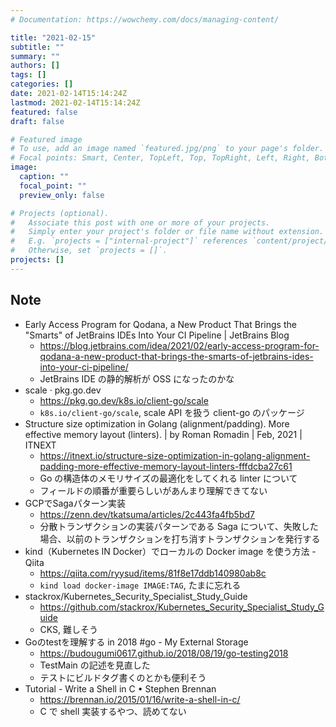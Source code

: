 ```yaml
---
# Documentation: https://wowchemy.com/docs/managing-content/

title: "2021-02-15"
subtitle: ""
summary: ""
authors: []
tags: []
categories: []
date: 2021-02-14T15:14:24Z
lastmod: 2021-02-14T15:14:24Z
featured: false
draft: false

# Featured image
# To use, add an image named `featured.jpg/png` to your page's folder.
# Focal points: Smart, Center, TopLeft, Top, TopRight, Left, Right, BottomLeft, Bottom, BottomRight.
image:
  caption: ""
  focal_point: ""
  preview_only: false

# Projects (optional).
#   Associate this post with one or more of your projects.
#   Simply enter your project's folder or file name without extension.
#   E.g. `projects = ["internal-project"]` references `content/project/deep-learning/index.md`.
#   Otherwise, set `projects = []`.
projects: []
---
```


## Note

* Early Access Program for Qodana, a New Product That Brings the "Smarts" of JetBrains IDEs Into Your CI Pipeline | JetBrains Blog
  * https://blog.jetbrains.com/idea/2021/02/early-access-program-for-qodana-a-new-product-that-brings-the-smarts-of-jetbrains-ides-into-your-ci-pipeline/
  * JetBrains IDE の静的解析が OSS になったのかな
* scale · pkg.go.dev
  * https://pkg.go.dev/k8s.io/client-go/scale
  * `k8s.io/client-go/scale`, scale API を扱う client-go のパッケージ
* Structure size optimization in Golang (alignment/padding). More effective memory layout (linters). | by Roman Romadin | Feb, 2021 | ITNEXT
  * https://itnext.io/structure-size-optimization-in-golang-alignment-padding-more-effective-memory-layout-linters-fffdcba27c61
  * Go の構造体のメモリサイズの最適化をしてくれる linter について
  * フィールドの順番が重要らしいがあんまり理解できてない
* GCPでSagaパターン実装
  * https://zenn.dev/tkatsuma/articles/2c443fa4fb5bd7
  * 分散トランザクションの実装パターンである Saga について、失敗した場合、以前のトランザクションを打ち消すトランザクションを発行する
* kind（Kubernetes IN Docker）でローカルの Docker image を使う方法 - Qiita
  * https://qiita.com/ryysud/items/81f8e17ddb140980ab8c
  * `kind load docker-image IMAGE:TAG`, たまに忘れる
* stackrox/Kubernetes_Security_Specialist_Study_Guide
  * https://github.com/stackrox/Kubernetes_Security_Specialist_Study_Guide
  * CKS, 難しそう
* Goのtestを理解する in 2018 #go - My External Storage
  * https://budougumi0617.github.io/2018/08/19/go-testing2018
  * TestMain の記述を見直した
  * テストにビルドタグ書くのとかも便利そう
* Tutorial - Write a Shell in C • Stephen Brennan
  * https://brennan.io/2015/01/16/write-a-shell-in-c/
  * C で shell 実装するやつ、読めてない
